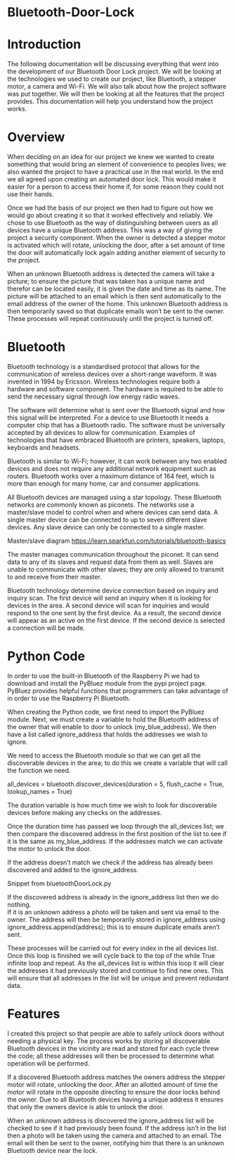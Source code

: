 # Bluetooth-Door-Lock

# Introduction

The following documentation will be discussing everything that went into the development of our Bluetooth Door Lock project.  We will be looking at the technologies we used to create our project, like Bluetooth, a stepper motor, a camera and Wi-Fi.  We will also talk about how the project software was put together.  We will then be looking at all the features that the project provides.  This documentation will help you understand how the project works.

# Overview

When deciding on an idea for our project we knew we wanted to create something that would bring an element of convenience to peoples lives; we also wanted the project to have a practical use in the real world.  In the end we all agreed upon creating an automated door lock.  This would make it easier for a person to access their home if, for some reason they could not use their hands.

Once we had the basis of our project we then had to figure out how we would go about creating it so that it worked effectively and reliably.  We chose to use Bluetooth as the way of distinguishing between users as all devices have a unique Bluetooth address.  This was a way of giving the project a security component.  When the owner is detected a stepper motor is activated which will rotate, unlocking the door, after a set amount of time the door will automatically lock again adding another element of security to the project.

When an unknown Bluetooth address is detected the camera will take a picture; to ensure the picture that was taken has a unique name and therefor can be located easily, it is given the date and time as its name.  The picture will be attached to an email which is then sent automatically to the email address of the owner of the home.  This unknown Bluetooth address is then temporarily saved so that duplicate emails won’t be sent to the owner.  These processes will repeat continuously until the project is turned off.

# Bluetooth

Bluetooth technology is a standardised protocol that allows for the communication of wireless devices over a short-range waveform.  It was invented in 1994 by Ericsson.  Wireless technologies require both a hardware and software component.  The hardware is required to be able to send the necessary signal through low energy radio waves.

The software will determine what is sent over the Bluetooth signal and how this signal will be interpreted.  For a device to use Bluetooth it needs a computer chip that has a Bluetooth radio.  The software must be universally accepted by all devices to allow for communication.  Examples of technologies that have embraced Bluetooth are printers, speakers, laptops, keyboards and headsets. 

Bluetooth is similar to Wi-Fi; however, it can work between any two enabled devices and does not require any additional network equipment such as routers.  Bluetooth works over a maximum distance of 164 feet, which is more than enough for many home, car and consumer applications.

All Bluetooth devices are managed using a star topology.  These Bluetooth networks are commonly known as piconets.  The networks use a master/slave model to control when and where devices can send data.  A single master device can be connected to up to seven different slave devices.  Any slave device can only be connected to a single master.

 
Master/slave diagram https://learn.sparkfun.com/tutorials/bluetooth-basics

The master manages communication throughout the piconet.  It can send data to any of its slaves and request data from them as well.  Slaves are unable to communicate with other slaves; they are only allowed to transmit to and receive from their master.

Bluetooth technology determine device connection based on inquiry and inquiry scan.  The first device will send an inquiry when it is looking for devices in the area.  A second device will scan for inquiries and would respond to the one sent by the first device.  As a result, the second device will appear as an active on the first device.  If the second device is selected a connection will be made.

# Python Code

In order to use the built-in Bluetooth of the Raspberry Pi we had to download and install the PyBluez module from the pypi project page.  PyBluez provides helpful functions that programmers can take advantage of in order to use the Raspberry Pi Bluetooth.

When creating the Python code, we first need to import the PyBluez module.  Next, we must create a variable to hold the Bluetooth address of the owner that will enable to door to unlock (my_blue_address).  We then have a list called ignore_address that holds the addresses we wish to ignore. 

We need to access the Bluetooth module so that we can get all the discoverable devices in the area; to do this we create a variable that will call the function we need.

all_devices = bluetooth.discover_devices(duration = 5, flush_cache =   True, lookup_names = True)

The duration variable is how much time we wish to look for discoverable devices before making any checks on the addresses.  

Once the duration time has passed we loop through the all_devices list; we then compare the discovered address in the first position of the list to see if it is the same as my_blue_address.  If the addresses match we can activate the motor to unlock the door.

If the address doesn’t match we check if the address has already been discovered and added to the ignore_address.
 
Snippet from bluetoothDoorLock.py

If the discovered address is already in the ignore_address list then we do nothing.  
If it is an unknown address a photo will be taken and sent via email to the owner.  The address will then be temporarily stored in ignore_address using ignore_address.append(address); this is to ensure duplicate emails aren’t sent.

These processes will be carried out for every index in the all devices list.  Once this loop is finished we will cycle back to the top of the while True infinite loop and repeat.  As the all_devices list is within this loop it will clear the addresses it had previously stored and continue to find new ones.  This will ensure that all addresses in the list will be unique and prevent redundant data.

# Features

I created this project so that people are able to safely unlock doors without needing a physical key.  The process works by storing all discoverable Bluetooth devices in the vicinity are read and stored for each cycle threw the code; all these addresses will then be processed to determine what operation will be performed.  

If a discovered Bluetooth address matches the owners address the stepper motor will rotate, unlocking the door.  After an allotted amount of time the motor will rotate in the opposite directing to ensure the door locks behind the owner.  Due to all Bluetooth devices having a unique address it ensures that only the owners device is able to unlock the door.

When an unknown address is discovered the ignore_address list will be checked to see if it had previously been found.  If the address isn’t in the list then a photo will be taken using the camera and attached to an email.  The email will then be sent to the owner, notifying him that there is an unknown Bluetooth device near the lock.
